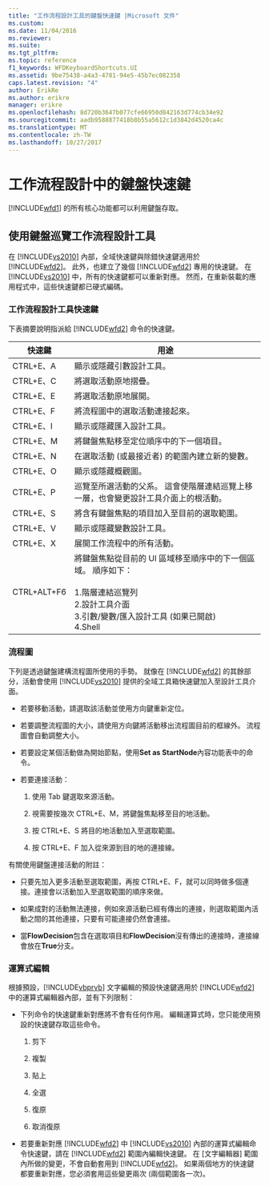 ```yaml
---
title: "工作流程設計工具的鍵盤快速鍵 |Microsoft 文件"
ms.custom: 
ms.date: 11/04/2016
ms.reviewer: 
ms.suite: 
ms.tgt_pltfrm: 
ms.topic: reference
f1_keywords: WFDKeyboardShortcuts.UI
ms.assetid: 9be75438-a4a3-4781-94e5-45b7ec082358
caps.latest.revision: "4"
author: ErikRe
ms.author: erikre
manager: erikre
ms.openlocfilehash: 8d720b3647b077cfe66950d842163d774cb34e92
ms.sourcegitcommit: aadb9588877418b8b55a5612c1d3842d4520ca4c
ms.translationtype: MT
ms.contentlocale: zh-TW
ms.lasthandoff: 10/27/2017
---
```

# <a name="keyboard-shortcuts-in-the-workflow-designer"></a>工作流程設計中的鍵盤快速鍵
[!INCLUDE[wfd1](../workflow-designer/includes/wfd1_md.md)] 的所有核心功能都可以利用鍵盤存取。  
  
## <a name="navigating-the-workflow-designer-using-the-keyboard"></a>使用鍵盤巡覽工作流程設計工具  
 在 [!INCLUDE[vs2010](../misc/includes/vs2010_md.md)] 內部，全域快速鍵與除錯快速鍵適用於 [!INCLUDE[wfd2](../workflow-designer/includes/wfd2_md.md)]。 此外，也建立了幾個 [!INCLUDE[wfd2](../workflow-designer/includes/wfd2_md.md)] 專用的快速鍵。 在 [!INCLUDE[vs2010](../misc/includes/vs2010_md.md)] 中，所有的快速鍵都可以重新對應。 然而，在重新裝載的應用程式中，這些快速鍵都已硬式編碼。  
  
### <a name="workflow-designer-keyboard-shortcuts"></a>工作流程設計工具快速鍵  
 下表摘要說明指派給 [!INCLUDE[wfd2](../workflow-designer/includes/wfd2_md.md)] 命令的快速鍵。  
  
|快速鍵|用途|  
|--------------|-------------|  
|CTRL+E、A|顯示或隱藏引數設計工具。|  
|CTRL+E、C|將選取活動原地摺疊。|  
|CTRL+E、E|將選取活動原地展開。|  
|CTRL+E、F|將流程圖中的選取活動連接起來。|  
|CTRL+E、I|顯示或隱藏匯入設計工具。|  
|CTRL+E、M|將鍵盤焦點移至定位順序中的下一個項目。|  
|CTRL+E、N|在選取活動 (或最接近者) 的範圍內建立新的變數。|  
|CTRL+E、O|顯示或隱藏概觀圖。|  
|CTRL+E、P|巡覽至所選活動的父系。 這會使階層連結巡覽上移一層，也會變更設計工具介面上的根活動。|  
|CTRL+E、S|將含有鍵盤焦點的項目加入至目前的選取範圍。|  
|CTRL+E、V|顯示或隱藏變數設計工具。|  
|CTRL+E、X|展開工作流程中的所有活動。|  
|CTRL+ALT+F6|將鍵盤焦點從目前的 UI 區域移至順序中的下一個區域。 順序如下：<br /><br /> 1.階層連結巡覽列<br />2.設計工具介面<br />3.引數/變數/匯入設計工具 (如果已開啟)<br />4.Shell|  
  
### <a name="flowchart"></a>流程圖  
 下列是透過鍵盤建構流程圖所使用的手勢。 就像在 [!INCLUDE[wfd2](../workflow-designer/includes/wfd2_md.md)] 的其餘部分，活動會使用 [!INCLUDE[vs2010](../misc/includes/vs2010_md.md)] 提供的全域工具箱快速鍵加入至設計工具介面。  
  
-   若要移動活動，請選取該活動並使用方向鍵重新定位。  
  
-   若要調整流程圖的大小，請使用方向鍵將活動移出流程圖目前的框線外。 流程圖會自動調整大小。  
  
-   若要設定某個活動做為開始節點，使用**Set as StartNode**內容功能表中的命令。  
  
-   若要連接活動：  
  
    1.  使用 Tab 鍵選取來源活動。  
  
    2.  視需要按幾次 CTRL+E、M，將鍵盤焦點移至目的地活動。  
  
    3.  按 CTRL+E、S 將目的地活動加入至選取範圍。  
  
    4.  按 CTRL+E、F 加入從來源到目的地的連接線。  
  
 有關使用鍵盤連接活動的附註：  
  
-   只要先加入更多活動至選取範圍，再按 CTRL+E、F，就可以同時做多個連接。連接會以活動加入至選取範圍的順序來做。  
  
-   如果成對的活動無法連接，例如來源活動已經有傳出的連接，則選取範圍內活動之間的其他連接，只要有可能連接仍然會連接。  
  
-   當**FlowDecision**包含在選取項目和**FlowDecision**沒有傳出的連接時，連接線會放在**True**分支。  
  
### <a name="expression-editing"></a>運算式編輯  
 根據預設，[!INCLUDE[vbprvb](../code-quality/includes/vbprvb_md.md)] 文字編輯的預設快速鍵適用於 [!INCLUDE[wfd2](../workflow-designer/includes/wfd2_md.md)] 中的運算式編輯器內部，並有下列限制：  
  
-   下列命令的快速鍵重新對應將不會有任何作用。 編輯運算式時，您只能使用預設的快速鍵存取這些命令。  
  
    1.  剪下  
  
    2.  複製  
  
    3.  貼上  
  
    4.  全選  
  
    5.  復原  
  
    6.  取消復原  
  
-   若要重新對應 [!INCLUDE[wfd2](../workflow-designer/includes/wfd2_md.md)] 中 [!INCLUDE[vs2010](../misc/includes/vs2010_md.md)] 內部的運算式編輯命令快速鍵，請在 [!INCLUDE[wfd2](../workflow-designer/includes/wfd2_md.md)] 範圍內編輯快速鍵。 在 [文字編輯器] 範圍內所做的變更，不會自動套用到 [!INCLUDE[wfd2](../workflow-designer/includes/wfd2_md.md)]。 如果兩個地方的快速鍵都要重新對應，您必須套用這些變更兩次 (兩個範圍各一次)。